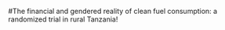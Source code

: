 #The financial and gendered reality of clean fuel consumption: a randomized trial in rural Tanzania!
